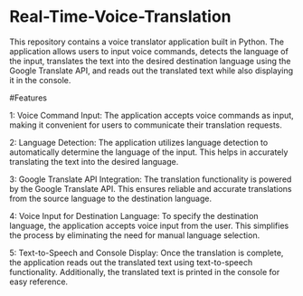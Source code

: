 # Real-Time-Voice-Translation
This repository contains a voice translator application built in Python. The application allows users to input voice commands, detects the language of the input, translates the text into the desired destination language using the Google Translate API, and reads out the translated text while also displaying it in the console.

#Features

1: Voice Command Input: The application accepts voice commands as input, making it convenient for users to communicate their translation requests.

2: Language Detection: The application utilizes language detection to automatically determine the language of the input. This helps in accurately translating the text into the desired language.

3: Google Translate API Integration: The translation functionality is powered by the Google Translate API. This ensures reliable and accurate translations from the source language to the destination language.

4: Voice Input for Destination Language: To specify the destination language, the application accepts voice input from the user. This simplifies the process by eliminating the need for manual language selection.

5: Text-to-Speech and Console Display: Once the translation is complete, the application reads out the translated text using text-to-speech functionality. Additionally, the translated text is printed in the console for easy reference.
